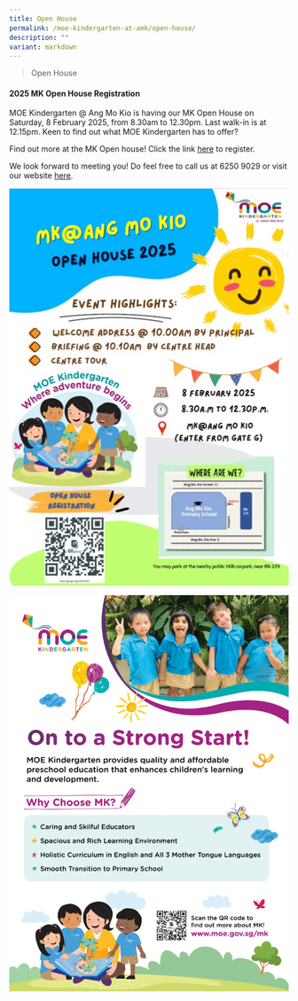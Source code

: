 ```yaml
---
title: Open House
permalink: /moe-kindergarten-at-amk/open-house/
description: ""
variant: markdown
---
```

>Open House

#### 2025 MK Open House Registration

MOE Kindergarten @ Ang Mo Kio is having our MK Open House on Saturday, 8 February 2025, from 8.30am to 12.30pm. Last walk-in is at 12.15pm. Keen to find out what MOE Kindergarten has to offer?

Find out more at the MK Open house!   Click the link [here](https://www.moe.gov.sg/preschool/moe-kindergarten/mkopenhouse) to register.

We look forward to meeting you! Do feel free to call us at 6250 9029 or visit our website [here](https://www.angmokiopri.moe.edu.sg/moe-kindergarten-at-amk/about-us/).

![](/images/MOE%20Kindergarten/2025MK_Open_House.jpg)


![](/images/MOE%20Kindergarten/2023%20MK%20OH%20Flyer-1.png)